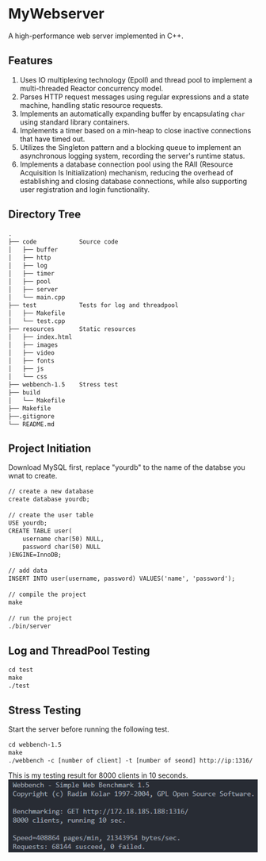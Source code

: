 # MyWebserver
A high-performance web server implemented in C++.

## Features
1. Uses IO multiplexing technology (Epoll) and thread pool to implement a multi-threaded Reactor concurrency model.
2. Parses HTTP request messages using regular expressions and a state machine, handling static resource requests.
3. Implements an automatically expanding buffer by encapsulating `char` using standard library containers.
4. Implements a timer based on a min-heap to close inactive connections that have timed out.
5. Utilizes the Singleton pattern and a blocking queue to implement an asynchronous logging system, recording the server's runtime status.
6. Implements a database connection pool using the RAII (Resource Acquisition Is Initialization) mechanism, reducing the overhead of establishing and closing database connections, while also supporting user registration and login functionality.

## Directory Tree
```
.
├── code            Source code
│   ├── buffer
│   ├── http
│   ├── log
│   ├── timer
│   ├── pool
│   ├── server
│   └── main.cpp
├── test            Tests for log and threadpool
│   ├── Makefile
│   └── test.cpp
├── resources       Static resources
│   ├── index.html
│   ├── images
│   ├── video
│   ├── fonts
│   ├── js
│   └── css
├── webbench-1.5    Stress test
├── build          
│   └── Makefile
├── Makefile
├──.gitignore
└── README.md
```

## Project Initiation
Download MySQL first, replace "yourdb" to the name of the databse you wnat to create.
```
// create a new database
create database yourdb;

// create the user table
USE yourdb;
CREATE TABLE user(
    username char(50) NULL,
    password char(50) NULL
)ENGINE=InnoDB;

// add data
INSERT INTO user(username, password) VALUES('name', 'password');

// compile the project
make

// run the project
./bin/server
```

## Log and ThreadPool Testing
```
cd test
make
./test
```

## Stress Testing
Start the server before running the following test.
```
cd webbench-1.5
make
./webbench -c [number of client] -t [number of seond] http://ip:1316/
```
This is my testing result for 8000 clients in 10 seconds.  
![stress-testing-image](/resources/images/stress-testing.png)